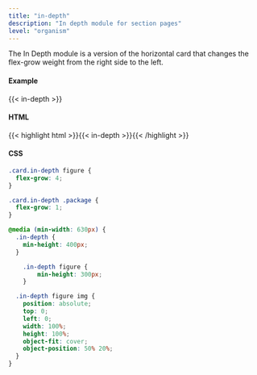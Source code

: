 ```yaml
---
title: "in-depth"
description: "In depth module for section pages"
level: "organism"
---
```


The In Depth module is a version of the horizontal card that changes the flex-grow weight from the right side to the left.

#### Example
<div class="example">{{< in-depth >}}</div>

#### HTML
{{< highlight html >}}{{< in-depth >}}{{< /highlight >}}

#### CSS
```css
.card.in-depth figure {
  flex-grow: 4;
}

.card.in-depth .package {
  flex-grow: 1;
}

@media (min-width: 630px) {
  .in-depth {
    min-height: 400px;
  }

	.in-depth figure {
		min-height: 300px;
	}

  .in-depth figure img {
    position: absolute;
    top: 0;
    left: 0;
    width: 100%;
    height: 100%;
    object-fit: cover;
    object-position: 50% 20%;
  }
}
```
